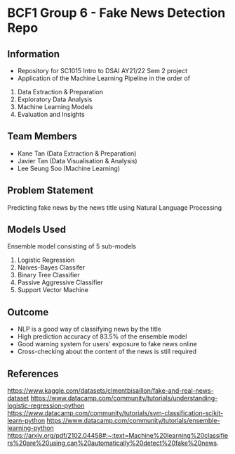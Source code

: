 # BCF1 Group 6 - Fake News Detection Repo

## Information
- Repository for SC1015 Intro to DSAI AY21/22 Sem 2 project
- Application of the Machine Learning Pipeline in the order of
 1. Data Extraction & Preparation
 2. Exploratory Data Analysis
 3. Machine Learning Models
 4. Evaluation and Insights

## Team Members
- Kane Tan (Data Extraction & Preparation)
- Javier Tan (Data Visualisation & Analysis)
- Lee Seung Soo (Machine Learning)

## Problem Statement
Predicting fake news by the news title using Natural Language Processing

## Models Used
Ensemble model consisting of 5 sub-models
1. Logistic Regression
2. Naives-Bayes Classifer
3. Binary Tree Classifier
4. Passive Aggressive Classifier
5. Support Vector Machine

## Outcome 
- NLP is a good way of classifying news by the title
- High prediction accuracy of 83.5% of the ensemble model
- Good warning system for users' exposure to fake news online
- Cross-checking about the content of the news is still required

## References
https://www.kaggle.com/datasets/clmentbisaillon/fake-and-real-news-dataset
https://www.datacamp.com/community/tutorials/understanding-logistic-regression-python
https://www.datacamp.com/community/tutorials/svm-classification-scikit-learn-python
https://www.datacamp.com/community/tutorials/ensemble-learning-python
https://arxiv.org/pdf/2102.04458#:~:text=Machine%20learning%20classifiers%20are%20using,can%20automatically%20detect%20fake%20news.
